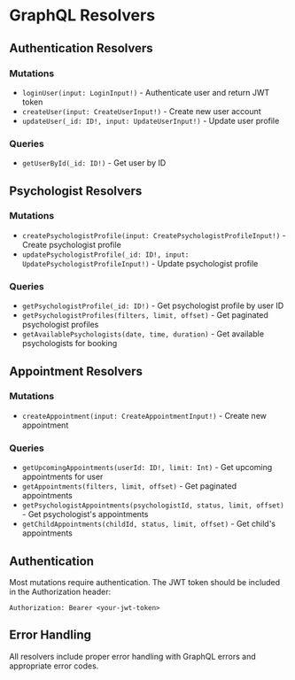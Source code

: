 # GraphQL Resolvers

## Authentication Resolvers

### Mutations
- `loginUser(input: LoginInput!)` - Authenticate user and return JWT token
- `createUser(input: CreateUserInput!)` - Create new user account
- `updateUser(_id: ID!, input: UpdateUserInput!)` - Update user profile

### Queries
- `getUserById(_id: ID!)` - Get user by ID

## Psychologist Resolvers

### Mutations
- `createPsychologistProfile(input: CreatePsychologistProfileInput!)` - Create psychologist profile
- `updatePsychologistProfile(_id: ID!, input: UpdatePsychologistProfileInput!)` - Update psychologist profile

### Queries
- `getPsychologistProfile(_id: ID!)` - Get psychologist profile by user ID
- `getPsychologistProfiles(filters, limit, offset)` - Get paginated psychologist profiles
- `getAvailablePsychologists(date, time, duration)` - Get available psychologists for booking

## Appointment Resolvers

### Mutations
- `createAppointment(input: CreateAppointmentInput!)` - Create new appointment

### Queries
- `getUpcomingAppointments(userId: ID!, limit: Int)` - Get upcoming appointments for user
- `getAppointments(filters, limit, offset)` - Get paginated appointments
- `getPsychologistAppointments(psychologistId, status, limit, offset)` - Get psychologist's appointments
- `getChildAppointments(childId, status, limit, offset)` - Get child's appointments

## Authentication

Most mutations require authentication. The JWT token should be included in the Authorization header:
```
Authorization: Bearer <your-jwt-token>
```

## Error Handling

All resolvers include proper error handling with GraphQL errors and appropriate error codes.
